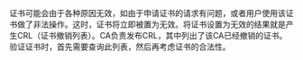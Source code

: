 证书可能会由于各种原因无效，如由于申请证书的请求有问题，或者用户使用该证书做了非法操作。这时，证书将立即被置为无效。将证书设置为无效的结果就是产生CRL（证书撤销列表）。CA负责发布CRL，其中列出了该CA已经撤销的证书。验证证书时，首先需要查询此列表，然后再考虑证书的合法性。

